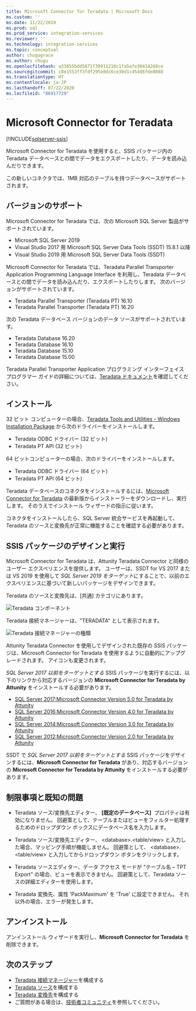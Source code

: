 ```yaml
---
title: Microsoft Connector for Teradata | Microsoft Docs
ms.custom: ''
ms.date: 11/22/2019
ms.prod: sql
ms.prod_service: integration-services
ms.reviewer: ''
ms.technology: integration-services
ms.topic: conceptual
author: chugugrace
ms.author: chugu
ms.openlocfilehash: a33855bdd5871f39911210c1fa5afe38414268ce
ms.sourcegitcommit: c8e1553ff3fdf295e8dc6ce30d1c454d6fde8088
ms.translationtype: HT
ms.contentlocale: ja-JP
ms.lasthandoff: 07/22/2020
ms.locfileid: "86917729"
---
```

# <a name="microsoft-connector-for-teradata"></a>Microsoft Connector for Teradata

[!INCLUDE[sqlserver-ssis](../../includes/applies-to-version/sqlserver-ssis.md)]

Microsoft Connector for Teradata を使用すると、SSIS パッケージ内の Teradata データベースとの間でデータをエクスポートしたり、データを読み込んだりできます。

この新しいコネクタでは、1MB 対応のテーブルを持つデータベースがサポートされます。

## <a name="version-support"></a>バージョンのサポート

Microsoft Connector for Teradata では、次の Microsoft SQL Server 製品がサポートされています。

- Microsoft SQL Server 2019
- Visual Studio 2017 用 Microsoft SQL Server Data Tools (SSDT) 15.8.1 以降
- Visual Studio 2019 用 Microsoft SQL Server Data Tools (SSDT)

Microsoft Connector for Teradata では、Teradata Parallel Transporter Application Programming Language Interface を利用し、Teradata データベースとの間でデータを読み込んだり、エクスポートしたりします。 次のバージョンがサポートされています。

- Teradata Parallel Transporter (Teradata PT) 16.10
- Teradata Parallel Transporter (Teradata PT) 16.20

次の Teradata データベース バージョンのデータ ソースがサポートされています。

- Teradata Database 16.20
- Teradata Database 16.10
- Teradata Database 15.10
- Teradata Database 15.00

Teradata Parallel Transporter Application プログラミング インターフェイス プログラマー ガイドの詳細については、[Teradata ドキュメント](https://docs.teradata.com/)を確認してください。

## <a name="installation"></a>インストール

32 ビット コンピューターの場合、[Teradata Tools and Utilities - Windows Installation Package](https://downloads.teradata.com/download/tools/teradata-tools-and-utilities-windows-installation-package) から次のドライバーをインストールします。

- Teradata ODBC ドライバー (32 ビット)
- Teradata PT API (32 ビット)

64 ビットコンピューターの場合、次のドライバーをインストールします。

- Teradata ODBC ドライバー (64 ビット)
- Teradata PT API (64 ビット)

Teradata データベースのコネクタをインストールするには、[Microsoft Connector for Teradata](https://www.microsoft.com/download/details.aspx?id=100599) の最新版からインストーラーをダウンロードし、実行します。 そのうえでインストール ウィザードの指示に従います。

コネクタをインストールしたら、SQL Server 統合サービスを再起動して、Teradata のソースと変換先が正常に機能することを確認する必要があります。

## <a name="design-and-execute-ssis-packages"></a>SSIS パッケージのデザインと実行

Microsoft Connector for Teradata は、Attunity Teradata Connector と同様のユーザー エクスペリエンスを提供します。 ユーザーは、SSDT for VS 2017 または VS 2019 を使用して *SQL Server 2019 をターゲット*にすることで、以前のエクスペリエンスに基づいて新しいパッケージをデザインできます。

Teradata のソースと変換先は、[共通] カテゴリにあります。

![Teradata コンポーネント](media/teradata-component.png)

Teradata 接続マネージャーは、"TERADATA" として表示されます。

![Teradata 接続マネージャーの種類](media/teradata-connection-manager-type.png)

Attunity Teradata Connector を使用してデザインされた既存の SSIS パッケージは、Microsoft Connector for Teradata を使用するように自動的にアップグレードされます。 アイコンも変更されます。

*SQL Server 2017 以前をターゲットとする* SSIS パッケージを実行するには、以下のリンクから対応するバージョンの **Microsoft Connector for Teradata by Attunity** をインストールする必要があります。

- [SQL Server 2017:Microsoft Connector Version 5.0 for Teradata by Attunity](https://www.microsoft.com/download/details.aspx?id=55179)
- [SQL Server 2016:Microsoft Connector Version 4.0 for Teradata by Attunity](https://www.microsoft.com/download/details.aspx?id=52950)
- [SQL Server 2014:Microsoft Connector Version 3.0 for Teradata by Attunity](https://www.microsoft.com/download/details.aspx?id=44582)
- [SQL Server 2012:Microsoft Connector Version 2.0 for Teradata by Attunity](https://www.microsoft.com/download/details.aspx?id=29283)

SSDT で *SQL Server 2017 以前をターゲットとする* SSIS パッケージをデザインするには、**Microsoft Connector for Teradata** があり、対応するバージョンの **Microsoft Connector for Teradata by Attunity** をインストールする必要があります。

## <a name="limitationsandknownissues"></a>制限事項と既知の問題

- Teradata ソース/変換先エディター、 **[既定のデータベース]**  プロパティは有効になりません。 回避策として、テーブルまたはビューをフィルター処理するためのドロップダウン ボックスにデータベース名を入力します。

- Teradata ソース/変換先エディター、 \<database>.<table/view> と入力した場合、マッピング手順が機能しません。 回避策として、 \<database>.<table/view> と入力してからドロップダウン ボタンをクリックします。

- Teradata ソースエディター、データ アクセス モードが "テーブル名 – TPT Export" の場合、ビューを表示できません。 回避策として、Teradata ソースの詳細エディターを使用します。

- Teradata 変換先、属性 'PackMaximum' を 'True' に設定できません。 それ以外の場合、エラーが発生します。

## <a name="uninstallation"></a>アンインストール

アンインストール ウィザードを実行し、**Microsoft Connector for Teradata** を削除できます。

## <a name="next-steps"></a>次のステップ

- [Teradata 接続マネージャー](teradata-connection-manager.md)を構成する
- [Teradata ソース](teradata-source.md)を構成する
- [Teradata 変換先](teradata-destination.md)を構成する
- ご質問がある場合は、[技術者コミュニティ](https://aka.ms/AA6iwdw)を参照してください。
